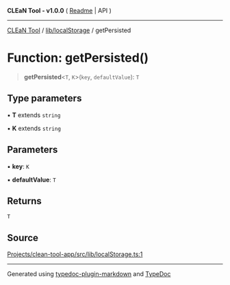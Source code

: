 **CLEaN Tool - v1.0.0** ( [Readme](../../../README.md) \| API )

***

[CLEaN Tool](../../../modules.md) / [lib/localStorage](../README.md) / getPersisted

# Function: getPersisted()

> **getPersisted**\<`T`, `K`\>(`key`, `defaultValue`): `T`

## Type parameters

▪ **T** extends `string`

▪ **K** extends `string`

## Parameters

▪ **key**: `K`

▪ **defaultValue**: `T`

## Returns

`T`

## Source

[Projects/clean-tool-app/src/lib/localStorage.ts:1](https://github.com/yuckyh/clean-tool-app/)

***

Generated using [typedoc-plugin-markdown](https://www.npmjs.com/package/typedoc-plugin-markdown) and [TypeDoc](https://typedoc.org/)
